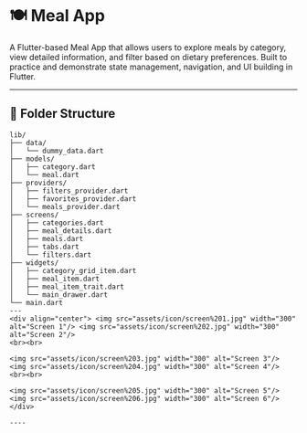 # 🍽️ Meal App

A Flutter-based Meal App that allows users to explore meals by category, view detailed information, and filter based on dietary preferences. Built to practice and demonstrate state management, navigation, and UI building in Flutter.

---

## 📁 Folder Structure

```plaintext
lib/
├── data/
│   └── dummy_data.dart
├── models/
│   ├── category.dart
│   └── meal.dart
├── providers/
│   ├── filters_provider.dart
│   ├── favorites_provider.dart
│   └── meals_provider.dart
├── screens/
│   ├── categories.dart
│   ├── meal_details.dart
│   ├── meals.dart
│   ├── tabs.dart
│   └── filters.dart
├── widgets/
│   ├── category_grid_item.dart
│   ├── meal_item.dart
│   ├── meal_item_trait.dart
│   └── main_drawer.dart
└── main.dart
---
<div align="center"> <img src="assets/icon/screen%201.jpg" width="300" alt="Screen 1"/> <img src="assets/icon/screen%202.jpg" width="300" alt="Screen 2"/>
<br><br>

<img src="assets/icon/screen%203.jpg" width="300" alt="Screen 3"/> <img src="assets/icon/screen%204.jpg" width="300" alt="Screen 4"/>
<br><br>

<img src="assets/icon/screen%205.jpg" width="300" alt="Screen 5"/> <img src="assets/icon/screen%206.jpg" width="300" alt="Screen 6"/> </div>

----


